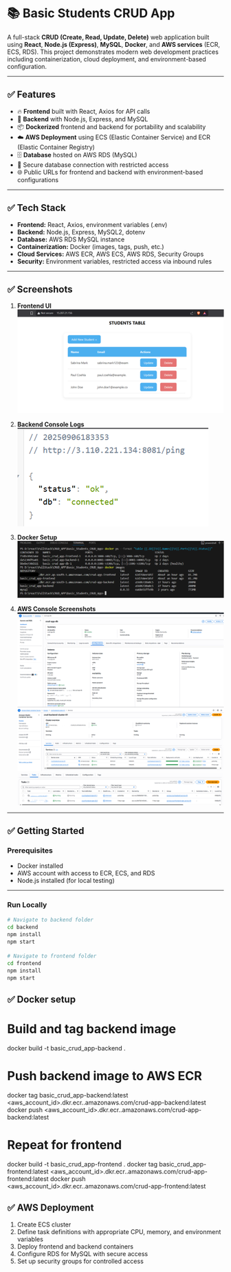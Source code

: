 # 📚 Basic Students CRUD App

A full-stack **CRUD (Create, Read, Update, Delete)** web application built using **React**, **Node.js (Express)**, **MySQL**, **Docker**, and **AWS services** (ECR, ECS, RDS). This project demonstrates modern web development practices including containerization, cloud deployment, and environment-based configuration.

---

## ✅ Features

- 🔥 **Frontend** built with React, Axios for API calls
- 🚀 **Backend** with Node.js, Express, and MySQL
- 📦 **Dockerized** frontend and backend for portability and scalability
- ☁️ **AWS Deployment** using ECS (Elastic Container Service) and ECR (Elastic Container Registry)
- 🗄 **Database** hosted on AWS RDS (MySQL)
- 🔐 Secure database connection with restricted access
- 🌐 Public URLs for frontend and backend with environment-based configurations

---

## ✅ Tech Stack

- **Frontend:** React, Axios, environment variables (.env)
- **Backend:** Node.js, Express, MySQL2, dotenv
- **Database:** AWS RDS MySQL instance
- **Containerization:** Docker (images, tags, push, etc.)
- **Cloud Services:** AWS ECR, AWS ECS, AWS RDS, Security Groups
- **Security:** Environment variables, restricted access via inbound rules

---

## ✅ Screenshots

1. **Frontend UI**
   ![alt text](assets/image.png)

2. **Backend Console Logs**
   ![alt text](assets/image-2.png)

3. **Docker Setup**
   ![alt text](assets/docker%20crud%20app.png)

4. **AWS Console Screenshots**
   ![alt text](assets/crud_db.png)
   ![alt text](assets/crud_cluster.png)
   ![alt text](assets/image-1.png)

---

## ✅ Getting Started

### Prerequisites

- Docker installed
- AWS account with access to ECR, ECS, and RDS
- Node.js installed (for local testing)

---

### Run Locally

```bash
# Navigate to backend folder
cd backend
npm install
npm start

# Navigate to frontend folder
cd frontend
npm install
npm start
```

## ✅ Docker setup

# Build and tag backend image

docker build -t basic_crud_app-backend .

# Push backend image to AWS ECR

docker tag basic_crud_app-backend:latest <aws_account_id>.dkr.ecr.<region>.amazonaws.com/crud-app-backend:latest
docker push <aws_account_id>.dkr.ecr.<region>.amazonaws.com/crud-app-backend:latest

# Repeat for frontend

docker build -t basic_crud_app-frontend .
docker tag basic_crud_app-frontend:latest <aws_account_id>.dkr.ecr.<region>.amazonaws.com/crud-app-frontend:latest
docker push <aws_account_id>.dkr.ecr.<region>.amazonaws.com/crud-app-frontend:latest

## ✅ AWS Deployment

1. Create ECS cluster
2. Define task definitions with appropriate CPU, memory, and environment variables
3. Deploy frontend and backend containers
4. Configure RDS for MySQL with secure access
5. Set up security groups for controlled access
